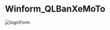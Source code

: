 # Winform_QLBanXeMoTo
![loginForm](https://user-images.githubusercontent.com/110228288/194253877-7969f9f2-513c-4f82-abd4-e8952295b14d.png)
